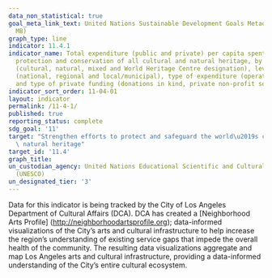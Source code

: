 ```yaml
---
data_non_statistical: true
goal_meta_link_text: United Nations Sustainable Development Goals Metadata (PDF 4.0
  MB)
graph_type: line
indicator: 11.4.1
indicator_name: Total expenditure (public and private) per capita spent on the preservation,
  protection and conservation of all cultural and natural heritage, by type of heritage
  (cultural, natural, mixed and World Heritage Centre designation), level of government
  (national, regional and local/municipal), type of expenditure (operating expenditure/investment)
  and type of private funding (donations in kind, private non-profit sector and sponsorship)
indicator_sort_order: 11-04-01
layout: indicator
permalink: /11-4-1/
published: true
reporting_status: complete
sdg_goal: '11'
target: "Strengthen efforts to protect and safeguard the world\u2019s cultural and\
  \ natural heritage"
target_id: '11.4'
graph_title: 
un_custodian_agency: United Nations Educational Scientific and Cultural Organization
  (UNESCO)
un_designated_tier: '3'
---
```

Data for this indicator is being tracked by the City of Los Angeles Department of Cultural 
Affairs (DCA).  DCA has created a [Neighborhood Arts Profile] (http://neighborhoodartsprofile.org); data-informed visualizations of the City’s arts and cultural infrastructure to help increase the region’s understanding of existing service gaps that impede the overall health of the community.  The resulting data visualizations aggregate and map Los Angeles arts and cultural infrastructure, providing a data-informed understanding of the City’s entire cultural ecosystem.
